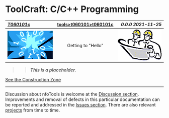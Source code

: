 <!-- index.md 0.0.0                UTF-8                          2021-11-25
     ----1----|----2----|----3----|----4----|----5----|----6----|----7----|--*

                         T060101c: GETTING TO "HELLO"
     -->

# ToolCraft: C/C++ Programming

| ***[T060101c](.)*** | [tools](../../)[>t060101](../)[>t060101c](.) | ***0.0.0 2021-11-25*** |
| :--                |       :-:          | --: |
| ![nfotools](../../../images/nfoWorks-2014-06-02-1702-LogoSmall.png) | Getting to "Hello" | ![Hard Hat Area](../../../images/hardhat-logo.gif) |

>> ***This is a placeholder.***

[See the Construction Zone](T060101c.txt)

----

Discussion about nfoTools is welcome at the
[Discussion section](https://github.com/orcmid/nfoTools/discussions).
Improvements and removal of defects in this particular documentation can be
reported and addressed in the
[Issues section](https://github.com/orcmid/nfoTools/issues).  There are also
relevant [projects](https://github.com/orcmid/nfoTools/projects) from time to
time.

<!-- ----1----|----2----|----3----|----4----|----5----|----6----|----7----|--*

     0.0.0 2021-11-25T00:20Z bootstrap placeholder and boilerplate

           *** end of docs/tools/T060101/T060101c/index.md ***
     -->
